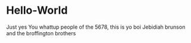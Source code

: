 # Hello-World
Just yes
You whattup people of the 5678, this is yo boi Jebidiah brunson and the broffington brothers
